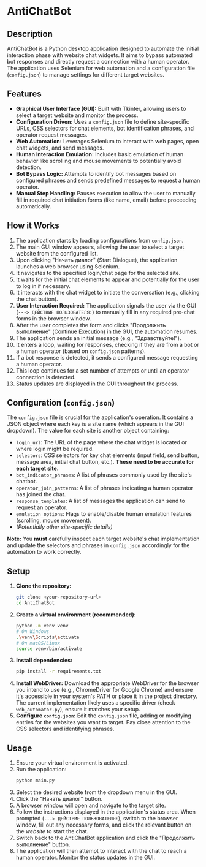 # AntiChatBot

## Description

AntiChatBot is a Python desktop application designed to automate the initial interaction phase with website chat widgets. It aims to bypass automated bot responses and directly request a connection with a human operator. The application uses Selenium for web automation and a configuration file (`config.json`) to manage settings for different target websites.

## Features

*   **Graphical User Interface (GUI):** Built with Tkinter, allowing users to select a target website and monitor the process.
*   **Configuration Driven:** Uses a `config.json` file to define site-specific URLs, CSS selectors for chat elements, bot identification phrases, and operator request messages.
*   **Web Automation:** Leverages Selenium to interact with web pages, open chat widgets, and send messages.
*   **Human Interaction Emulation:** Includes basic emulation of human behavior like scrolling and mouse movements to potentially avoid detection.
*   **Bot Bypass Logic:** Attempts to identify bot messages based on configured phrases and sends predefined messages to request a human operator.
*   **Manual Step Handling:** Pauses execution to allow the user to manually fill in required chat initiation forms (like name, email) before proceeding automatically.

## How it Works

1.  The application starts by loading configurations from `config.json`.
2.  The main GUI window appears, allowing the user to select a target website from the configured list.
3.  Upon clicking "Начать диалог" (Start Dialogue), the application launches a web browser using Selenium.
4.  It navigates to the specified login/chat page for the selected site.
5.  It waits for the initial chat elements to appear and potentially for the user to log in if necessary.
6.  It interacts with the chat widget to initiate the conversation (e.g., clicking the chat button).
7.  **User Interaction Required:** The application signals the user via the GUI (`---> ДЕЙСТВИЕ ПОЛЬЗОВАТЕЛЯ:`) to manually fill in any required pre-chat forms in the browser window.
8.  After the user completes the form and clicks "Продолжить выполнение" (Continue Execution) in the GUI, the automation resumes.
9.  The application sends an initial message (e.g., "Здравствуйте!").
10. It enters a loop, waiting for responses, checking if they are from a bot or a human operator (based on `config.json` patterns).
11. If a bot response is detected, it sends a configured message requesting a human operator.
12. This loop continues for a set number of attempts or until an operator connection is detected.
13. Status updates are displayed in the GUI throughout the process.

## Configuration (`config.json`)

The `config.json` file is crucial for the application's operation. It contains a JSON object where each key is a site name (which appears in the GUI dropdown). The value for each site is another object containing:

*   `login_url`: The URL of the page where the chat widget is located or where login might be required.
*   `selectors`: CSS selectors for key chat elements (input field, send button, message area, initial chat button, etc.). **These need to be accurate for each target site.**
*   `bot_indicator_phrases`: A list of phrases commonly used by the site's chatbot.
*   `operator_join_patterns`: A list of phrases indicating a human operator has joined the chat.
*   `response_templates`: A list of messages the application can send to request an operator.
*   `emulation_options`: Flags to enable/disable human emulation features (scrolling, mouse movement).
*   *(Potentially other site-specific details)*

**Note:** You **must** carefully inspect each target website's chat implementation and update the selectors and phrases in `config.json` accordingly for the automation to work correctly.

## Setup

1.  **Clone the repository:**
    ```bash
    git clone <your-repository-url>
    cd AntiChatBot
    ```
2.  **Create a virtual environment (recommended):**
    ```bash
    python -m venv venv
    # On Windows
    .\venv\Scripts\activate
    # On macOS/Linux
    source venv/bin/activate
    ```
3.  **Install dependencies:**
    ```bash
    pip install -r requirements.txt
    ```
4.  **Install WebDriver:** Download the appropriate WebDriver for the browser you intend to use (e.g., ChromeDriver for Google Chrome) and ensure it's accessible in your system's PATH or place it in the project directory. The current implementation likely uses a specific driver (check `web_automator.py`), ensure it matches your setup.
5.  **Configure `config.json`:** Edit the `config.json` file, adding or modifying entries for the websites you want to target. Pay close attention to the CSS selectors and identifying phrases.

## Usage

1.  Ensure your virtual environment is activated.
2.  Run the application:
    ```bash
    python main.py
    ```
3.  Select the desired website from the dropdown menu in the GUI.
4.  Click the "Начать диалог" button.
5.  A browser window will open and navigate to the target site.
6.  Follow the instructions displayed in the application's status area. When prompted (`---> ДЕЙСТВИЕ ПОЛЬЗОВАТЕЛЯ:`), switch to the browser window, fill out any necessary forms, and click the relevant button on the *website* to start the chat.
7.  Switch back to the AntiChatBot application and click the "Продолжить выполнение" button.
8.  The application will then attempt to interact with the chat to reach a human operator. Monitor the status updates in the GUI.
